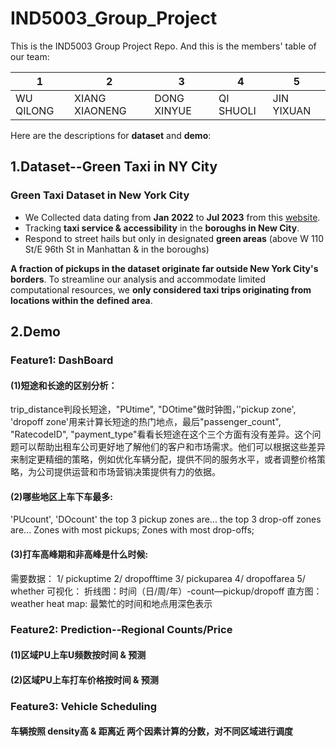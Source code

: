 # IND5003_Group_Project

This is the IND5003 Group Project Repo. And this is the members' table of our team:

| 1         | 2              | 3           | 4         | 5          |
| --------- | -------------- | ----------- | --------- | ---------- |
| WU QILONG | XIANG XIAONENG | DONG XINYUE | QI SHUOLI | JIN YIXUAN |

Here are the descriptions for **dataset** and **demo**:



## 1.Dataset--Green Taxi in NY City

### Green Taxi Dataset in New York City

- We Collected data dating from **Jan 2022** to **Jul 2023** from this [website](https://www.nyc.gov/site/tlc/businesses/green-cab.page).
- Tracking **taxi service & accessibility** in the **boroughs in New City**.
- Respond to street hails but only in designated **green areas** (above W 110 St/E 96th St in Manhattan & in the boroughs)

**A fraction of pickups in the dataset originate far outside New York City's** **borders**. To streamline our analysis and accommodate limited computational resources, we **only considered taxi trips originating from locations within the** **defined area**.



## 2.Demo

### Feature1: DashBoard

#### (1)短途和长途的区别分析：

trip_distance判段长短途，"PUtime", "DOtime"做时钟图，’'pickup zone', 'dropoff zone'用来计算长短途的热门地点，最后"passenger_count", "RatecodeID", "payment_type"看看长短途在这个三个方面有没有差异。这个问题可以帮助出租车公司更好地了解他们的客户和市场需求。他们可以根据这些差异来制定更精细的策略，例如优化车辆分配，提供不同的服务水平，或者调整价格策略，为公司提供运营和市场营销决策提供有力的依据。

#### (2)哪些地区上车下车最多: 
'PUcount', 'DOcount'
the top 3 pickup zones are...
the top 3 drop-off zones are...
Zones with most pickups; Zones with most drop-offs; 

#### (3)打车高峰期和非高峰是什么时候: 
需要数据：
1/ pickuptime
2/ dropofftime
3/ pickuparea
4/ dropoffarea
5/ whether
可视化：
折线图：时间（日/周/年）-count—pickup/dropoff 
直方图：weather
heat map: 最繁忙的时间和地点用深色表示



### Feature2: Prediction--Regional Counts/Price

#### (1)区域PU上车U频数按时间 & 预测

#### (2)区域PU上车打车价格按时间 & 预测



### Feature3: Vehicle Scheduling

#### 车辆按照 density高 & 距离近 两个因素计算的分数，对不同区域进行调度
